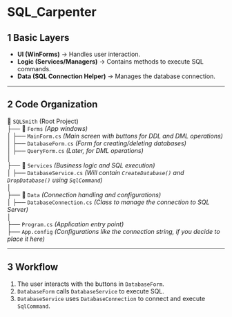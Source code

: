 # SQL_Carpenter

## 1️ Basic Layers
- **UI (WinForms)** → Handles user interaction.
- **Logic (Services/Managers)** → Contains methods to execute SQL commands.
- **Data (SQL Connection Helper)** → Manages the database connection.

---

## 2️ Code Organization
📂 `SQLSmith` (Root Project)  
 ├── 📁 `Forms` *(App windows)*  
 │   ├── `MainForm.cs` *(Main screen with buttons for DDL and DML operations)*  
 │   ├── `DatabaseForm.cs` *(Form for creating/deleting databases)*  
 │   ├── `QueryForm.cs` *(Later, for DML operations)*  
 │  
 ├── 📁 `Services` *(Business logic and SQL execution)*  
 │   ├── `DatabaseService.cs` *(Will contain `CreateDatabase()` and `DropDatabase()` using `SqlCommand`)*  
 │  
 ├── 📁 `Data` *(Connection handling and configurations)*  
 │   ├── `DatabaseConnection.cs` *(Class to manage the connection to SQL Server)*  
 │  
 ├── `Program.cs` *(Application entry point)*  
 ├── `App.config` *(Configurations like the connection string, if you decide to place it here)*  

---

## 3️ Workflow
1. The user interacts with the buttons in `DatabaseForm`.
2. `DatabaseForm` calls `DatabaseService` to execute SQL.
3. `DatabaseService` uses `DatabaseConnection` to connect and execute `SqlCommand`.
